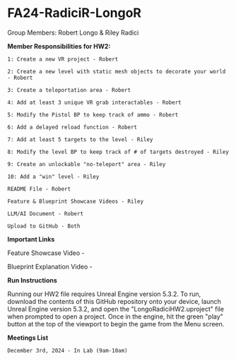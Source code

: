 # FA24-RadiciR-LongoR

Group Members: Robert Longo & Riley Radici

**Member Responsibilities for HW2:**
  
    1: Create a new VR project - Robert
  
    2: Create a new level with static mesh objects to decorate your world - Robert 

    3: Create a teleportation area - Robert
  
    4: Add at least 3 unique VR grab interactables - Robert
  
    5: Modify the Pistol BP to keep track of ammo - Robert

    6: Add a delayed reload function - Robert
    
    7: Add at least 5 targets to the level - Riley

    8: Modify the level BP to keep track of # of targets destroyed - Riley

    9: Create an unlockable "no-teleport" area - Riley

    10: Add a "win" level - Riley

    README File - Robert

    Feature & Blueprint Showcase Videos - Riley

    LLM/AI Document - Robert

    Upload to GitHub - Both

**Important Links**

  Feature Showcase Video - 
  
  Blueprint Explanation Video - 

**Run Instructions**

  Running our HW2 file requires Unreal Engine version 5.3.2. To run, download the contents of this GitHub repository onto your device, launch Unreal Engine version 5.3.2, and open the "LongoRadiciHW2.uproject" file when prompted to open a project. Once in the engine, hit the green "play" button at the top of the viewport to begin the game from the Menu screen. 
  


**Meetings List**

    December 3rd, 2024 - In Lab (9am-10am)